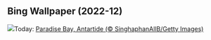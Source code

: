 ## Bing Wallpaper (2022-12)
![](https://www.bing.com/th?id=OHR.AntarcticaDay_IT-IT2652307435_UHD.jpg&w=1000)Today: [Paradise Bay, Antartide (© SinghaphanAllB/Getty Images)](https://www.bing.com/th?id=OHR.AntarcticaDay_IT-IT2652307435_UHD.jpg)